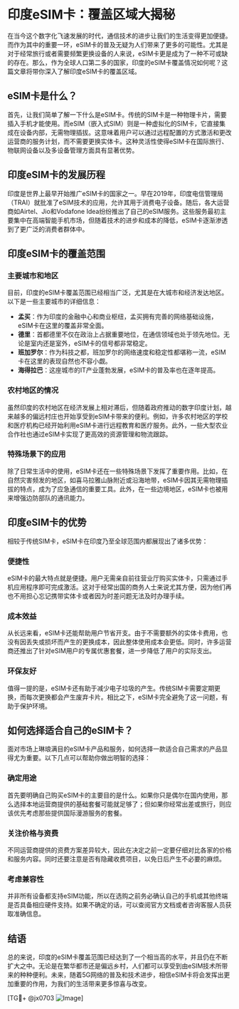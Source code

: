 # 印度eSIM卡：覆盖区域大揭秘

在当今这个数字化飞速发展的时代，通信技术的进步让我们的生活变得更加便捷。而作为其中的重要一环，eSIM卡的普及无疑为人们带来了更多的可能性。尤其是对于经常旅行或者需要频繁更换设备的人来说，eSIM卡更是成为了一种不可或缺的存在。那么，作为全球人口第二多的国家，印度的eSIM卡覆盖情况如何呢？这篇文章将带你深入了解印度eSIM卡的覆盖区域。

## eSIM卡是什么？

首先，让我们简单了解一下什么是eSIM卡。传统的SIM卡是一种物理卡片，需要插入手机才能使用。而eSIM（嵌入式SIM）则是一种虚拟化的SIM卡，它直接集成在设备内部，无需物理插拔。这意味着用户可以通过远程配置的方式激活和更改运营商的服务计划，而不需要更换实体卡。这种灵活性使得eSIM卡在国际旅行、物联网设备以及多设备管理方面具有显著优势。

## 印度eSIM卡的发展历程

印度是世界上最早开始推广eSIM卡的国家之一。早在2019年，印度电信管理局（TRAI）就批准了eSIM技术的应用，允许其用于消费电子设备。随后，各大运营商如Airtel、Jio和Vodafone Idea纷纷推出了自己的eSIM服务。这些服务最初主要集中在高端智能手机市场，但随着技术的进步和成本的降低，eSIM卡逐渐渗透到了更广泛的消费者群体中。

## 印度eSIM卡的覆盖范围

### 主要城市和地区

目前，印度的eSIM卡覆盖范围已经相当广泛，尤其是在大城市和经济发达地区。以下是一些主要城市的详细信息：

- **孟买**：作为印度的金融中心和商业枢纽，孟买拥有完善的网络基础设施，eSIM卡在这里的覆盖非常全面。
- **德里**：首都德里不仅在政治上占据重要地位，在通信领域也处于领先地位。无论是室内还是室外，eSIM卡的信号都非常稳定。
- **班加罗尔**：作为科技之都，班加罗尔的网络速度和稳定性都堪称一流，eSIM卡在这里的表现自然也不容小觑。
- **海得拉巴**：这座城市的IT产业蓬勃发展，eSIM卡的普及率也在逐年提高。

### 农村地区的情况

虽然印度的农村地区在经济发展上相对滞后，但随着政府推动的数字印度计划，越来越多的偏远村庄也开始享受到eSIM卡带来的便利。例如，许多农村地区的学校和医疗机构已经开始利用eSIM卡进行远程教育和医疗服务。此外，一些大型农业合作社也通过eSIM卡实现了更高效的资源管理和物流跟踪。

### 特殊场景下的应用

除了日常生活中的使用，eSIM卡还在一些特殊场景下发挥了重要作用。比如，在自然灾害频发的地区，如喜马拉雅山脉附近或沿海地带，eSIM卡因其无需物理插拔的特点，成为了应急通信的重要工具。此外，在一些边境地区，eSIM卡也被用来增强边防部队的通讯能力。

## 印度eSIM卡的优势

相较于传统SIM卡，eSIM卡在印度乃至全球范围内都展现出了诸多优势：

### 便捷性

eSIM卡的最大特点就是便捷。用户无需亲自前往营业厅购买实体卡，只需通过手机应用程序即可完成激活。这对于经常出国的商务人士来说尤其方便，因为他们再也不用担心忘记携带实体卡或者因为时差问题无法及时办理手续。

### 成本效益

从长远来看，eSIM卡还能帮助用户节省开支。由于不需要额外的实体卡费用，也没有因丢失或损坏而产生的更换成本，因此整体使用成本会更低。同时，许多运营商还推出了针对eSIM用户的专属优惠套餐，进一步降低了用户的实际支出。

### 环保友好

值得一提的是，eSIM卡还有助于减少电子垃圾的产生。传统SIM卡需要定期更换，而每次更换都会产生废弃卡片。相比之下，eSIM卡完全避免了这一问题，有助于保护环境。

## 如何选择适合自己的eSIM卡？

面对市场上琳琅满目的eSIM卡产品和服务，如何选择一款适合自己需求的产品显得尤为重要。以下几点可以帮助你做出明智的选择：

### 确定用途

首先要明确自己购买eSIM卡的主要目的是什么。如果你只是偶尔在国内使用，那么选择本地运营商提供的基础套餐可能就足够了；但如果你经常出差或旅行，则应该优先考虑那些提供国际漫游服务的套餐。

### 关注价格与资费

不同运营商提供的资费方案差异较大，因此在决定之前一定要仔细对比各家的价格和服务内容。同时还要注意是否有隐藏收费项目，以免日后产生不必要的麻烦。

### 考虑兼容性

并非所有设备都支持eSIM功能，所以在选购之前务必确认自己的手机或其他终端是否具备相应硬件支持。如果不确定的话，可以查阅官方文档或者咨询客服人员获取准确信息。

## 结语

总的来说，印度的eSIM卡覆盖范围已经达到了一个相当高的水平，并且仍在不断扩大之中。无论是在繁华都市还是偏远乡村，人们都可以享受到由eSIM技术所带来的种种便利。未来，随着5G网络的普及和技术进步，相信eSIM卡将会发挥出更加重要的作用，为我们的生活带来更多惊喜与改变。

[TG💪+ @jx0703 ![Image](https://github.com/user-attachments/assets/dbca1d08-cadb-493c-b0ec-ad6f7a83f270)]